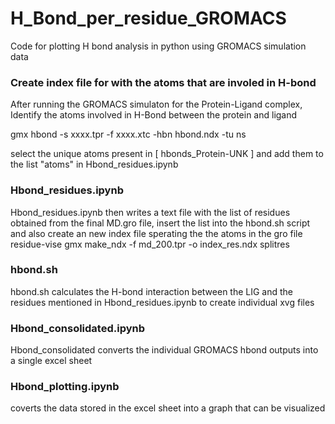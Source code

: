 # H_Bond_per_residue_GROMACS
Code for plotting H bond analysis in python using GROMACS simulation data 

### Create index file for with the atoms that are involed in H-bond

After running the GROMACS simulaton for the Protein-Ligand complex, Identify the atoms involved in H-Bond between the protein and ligand 

gmx hbond -s xxxx.tpr -f xxxx.xtc -hbn hbond.ndx -tu ns 

select the unique atoms present in [ hbonds_Protein-UNK ] and add them to the list "atoms" in Hbond_residues.ipynb 

### Hbond_residues.ipynb
Hbond_residues.ipynb then writes a text file with the list of residues obtained from the final MD.gro file, insert the list into the hbond.sh script and also create an new index file sperating the the atoms in the gro file residue-vise
gmx make_ndx -f md_200.tpr -o index_res.ndx
splitres


### hbond.sh
hbond.sh calculates the H-bond interaction between the LIG and the residues mentioned in Hbond_residues.ipynb to create individual xvg files 

### Hbond_consolidated.ipynb
Hbond_consolidated converts the individual GROMACS hbond outputs into a single excel sheet

### Hbond_plotting.ipynb 
coverts the data stored in the excel sheet into a graph that can be visualized
